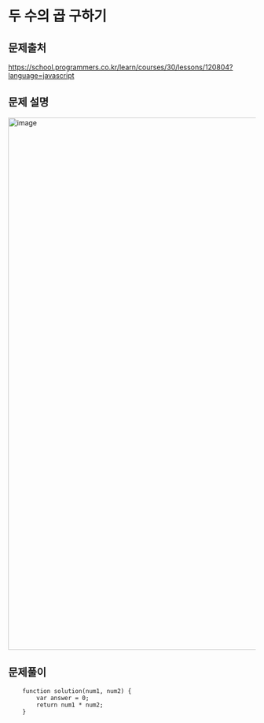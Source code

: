 두 수의 곱 구하기
===

문제출처
--

https://school.programmers.co.kr/learn/courses/30/lessons/120804?language=javascript

문제 설명
---

<img width="1920" height="1080" alt="image" src="https://github.com/user-attachments/assets/5715c9e8-cd96-4451-b2c7-91a147081d72" />


문제풀이
---
        function solution(num1, num2) {
            var answer = 0;
            return num1 * num2;
        }
